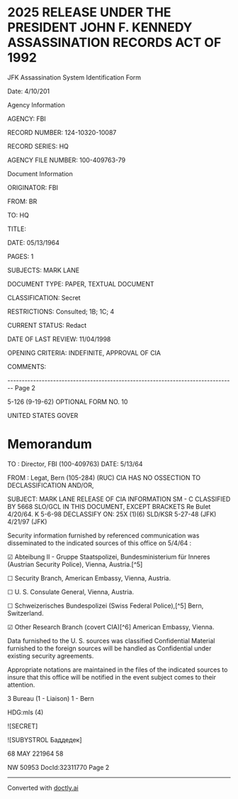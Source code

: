 # 2025 RELEASE UNDER THE PRESIDENT JOHN F. KENNEDY ASSASSINATION RECORDS ACT OF 1992

JFK Assassination System
Identification Form

Date: 4/10/201

Agency Information

AGENCY: FBI

RECORD NUMBER: 124-10320-10087

RECORD SERIES: HQ

AGENCY FILE NUMBER: 100-409763-79

Document Information

ORIGINATOR: FBI

FROM: BR

TO: HQ

TITLE:

DATE: 05/13/1964

PAGES: 1

SUBJECTS: MARK LANE

DOCUMENT TYPE: PAPER, TEXTUAL DOCUMENT

CLASSIFICATION: Secret

RESTRICTIONS: Consulted; 1B; 1C; 4

CURRENT STATUS: Redact

DATE OF LAST REVIEW: 11/04/1998

OPENING CRITERIA: INDEFINITE, APPROVAL OF CIA

COMMENTS:


-------------------------------------------------------------------------------- Page 2

5-126 (9-19-62)
OPTIONAL FORM NO. 10

UNITED STATES GOVER

# Memorandum

TO : Director, FBI (100-409763) DATE: 5/13/64

FROM : Legat, Bern (105-284) (RUC)
CIA HAS NO OSSECTION TO
DECLASSIFICATION AND/OR,

SUBJECT: MARK LANE RELEASE OF CIA INFORMATION
SM - C CLASSIFIED BY 5668 SLO/GCL
IN THIS DOCUMENT, EXCEPT BRACKETS
Re Bulet 4/20/64. K 5-6-98 DECLASSIFY ON: 25X (1)(6)
SLD/KSR 5-27-48 (JFK) 4/21/97
(JFK)

Security information furnished by referenced communication was disseminated to the indicated sources of this office on 5/4/64 :

☑ Abteibung II - Gruppe Staatspolizei, Bundesministerium für Inneres (Austrian Security Police), Vienna, Austria.[^5]

☐ Security Branch, American Embassy, Vienna, Austria.

☐ U. S. Consulate General, Vienna, Austria.

☐ Schweizerisches Bundespolizei (Swiss Federal Police),[^5] Bern, Switzerland.

☑ Other Research Branch (covert CIA)[^6] American Embassy, Vienna.

Data furnished to the U. S. sources was classified Confidential
Material furnished to the foreign sources will be handled as Confidential
under existing security agreements.

Appropriate notations are maintained in the files of the indicated sources to insure that this office will be notified in the event subject comes to their attention.

3 Bureau
(1 - Liaison)
1 - Bern

HDG:mls
(4)

![SECRET]

![SUBYSTROL Баддедек]

68 MAY 221964
58

NW 50953 DocId:32311770 Page 2


---
Converted with [doctly.ai](https://doctly.ai)